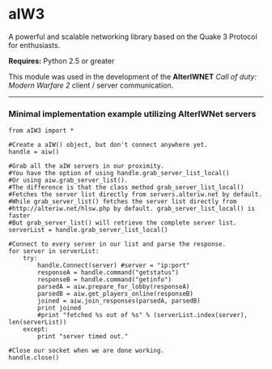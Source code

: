 # aIW3 #

A powerful and scalable networking library based on the Quake 3 Protocol for enthusiasts.

**Requires:** Python 2.5 or greater

This module was used in the development of the **AlterIWNET** _Call of duty: Modern Warfare 2_ client / server communication.


---


### Minimal implementation example utilizing AlterIWNet servers ###

```
from aIW3 import *

#Create a aIW() object, but don't connect anywhere yet.
handle = aiw()

#Grab all the aIW servers in our proximity.
#You have the option of using handle.grab_server_list_local()
#Or using aiw.grab_server_list().
#The difference is that the class method grab_server_list_local()
#Fetches the server list directly from servers.alteriw.net by default.
#While grab_server_list() fetches the server list directly from
#http://alteriw.net/hlsw.php by default. grab_server_list_local() is faster
#But grab_server_list() will retrieve the complete server list.
serverList = handle.grab_server_list_local()

#Connect to every server in our list and parse the response.
for server in serverList:
    try:
        handle.Connect(server) #server = "ip:port"
        responseA = handle.command("getstatus")
        responseB = handle.command("getinfo")
        parsedA = aiw.prepare_for_lobby(responseA)
        parsedB = aiw.get_players_online(responseB)
        joined = aiw.join_responses(parsedA, parsedB)
        print joined
        #print "fetched %s out of %s" % (serverList.index(server), len(serverList))
    except:
        print "server timed out."

#Close our socket when we are done working.
handle.close()

```